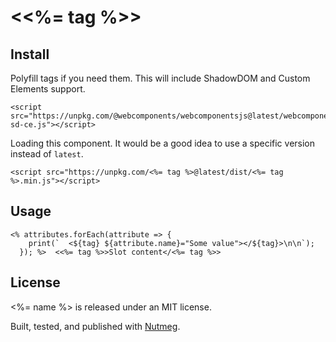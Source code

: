 &lt;<%= tag %>&gt;
====

Install
----

Polyfill tags if you need them. This will include ShadowDOM and Custom Elements support.

```
<script src="https://unpkg.com/@webcomponents/webcomponentsjs@latest/webcomponents-sd-ce.js"></script>
```

Loading this component. It would be a good idea to use a specific version instead of `latest`.

```
<script src="https://unpkg.com/<%= tag %>@latest/dist/<%= tag %>.min.js"></script>
```

Usage
----

```
<% attributes.forEach(attribute => {
    print(`  <${tag} ${attribute.name}="Some value"></${tag}>\n\n`);
  }); %>  <<%= tag %>>Slot content</<%= tag %>>
```

License
----

<%= name %> is released under an MIT license.

Built, tested, and published with [Nutmeg](https://nutmeg.tools).
